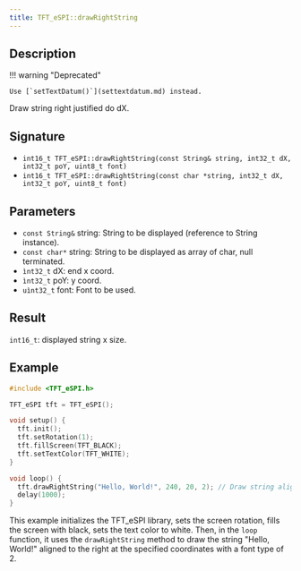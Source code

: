 ```yaml
---
title: TFT_eSPI::drawRightString
---
```


## Description

!!! warning "Deprecated"

    Use [`setTextDatum()`](settextdatum.md) instead.

Draw string right justified do dX.

## Signature

* `int16_t TFT_eSPI::drawRightString(const String& string, int32_t dX, int32_t poY, uint8_t font)`
* `int16_t TFT_eSPI::drawRightString(const char *string, int32_t dX, int32_t poY, uint8_t font)`

## Parameters

* `const String&` string: String to be displayed (reference to String instance).
* `const char*` string: String to be displayed as array of char, null terminated.
* `ìnt32_t` dX: end x coord.
* `ìnt32_t` poY: y coord.
* `uìnt32_t` font: Font to be used.

## Result

`int16_t`: displayed string x size.

## Example

``` cpp
#include <TFT_eSPI.h>

TFT_eSPI tft = TFT_eSPI();

void setup() {
  tft.init();
  tft.setRotation(1);
  tft.fillScreen(TFT_BLACK);
  tft.setTextColor(TFT_WHITE);
}

void loop() {
  tft.drawRightString("Hello, World!", 240, 20, 2); // Draw string aligned to the right at x=240, y=20 with font type 2
  delay(1000);
}
```

This example initializes the TFT_eSPI library, sets the screen rotation, fills the screen with black, sets the text
color to white. Then, in the `loop` function, it uses the `drawRightString` method to draw the string "Hello, World!"
aligned to the right at the specified coordinates with a font type of 2.
